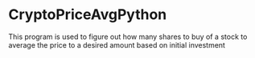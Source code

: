 # CryptoPriceAvgPython
 This program is used to figure out how many shares to buy of a stock to  average the price to a desired amount based on initial investment

